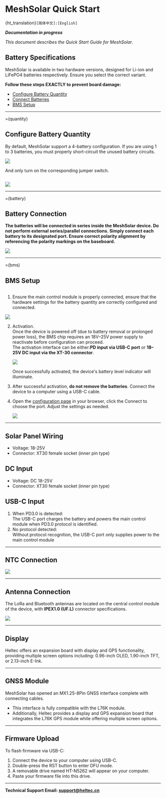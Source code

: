 # MeshSolar Quick Start
{ht_translation}`[简体中文]:[English]`

***Documentation in progress***

*This document describes the Quick Start Guide for MeshSolar*.<br>
## Battery Specifications
MeshSolar is available in two hardware versions, designed for Li-ion and LiFePO4 batteries respectively. Ensure you select the correct variant.

**Follow these steps EXACTLY to prevent board damage:**
- [Configure Battery Quantity](quantity)
- [Connect Batteries](battery)
- [BMS Setup](bms)

--------------------------------

=(quantity)
## Configure Battery Quantity
By default, MeshSolar support a 4-battery configuration. If you are using 1 to 3 batteries, you must properly short-circuit the unused battery circuits.

![](img/quick_start/01.jpg) 

And only turn on the corresponding jumper switch. 

``` {note} The switches labeled 1, 2, 3, and 4 on the switch correspond to 1, 2, 3, and 4 battery cells, respectively. <strong>This means the switches represent the quantity of batteries, not their serial numbers</strong>. For example, in the factory default setting, if the battery quantity is set to 4, switch No. 4 is turned ON, while switches No. 1, 2, and 3 remain OFF. When using 3 battery cells, turn OFF switches No. 1, 2, and 4, and turn ON switch No. 3.
```

![](img/quick_start/07.png) 

--------------------------------

=(battery)

## Battery Connection
**The batteries will be connected in series inside the MeshSolar device. Do not perform external series/parallel connections. Simply connect each battery to its designated port. Ensure correct polarity alignment by referencing the polarity markings on the baseboard.**

![](img/quick_start/04.png)

--------------------------------

=(bms)

## BMS Setup

``` {warning} Before performing this step, ensure that the hardware settings for the battery quantity are correctly configured and connected.
```

1. Ensure the main control module is properly connected, ensure that the hardware settings for the battery quantity are correctly configured and connected.

![](img/quick_start/02.png)

2. Activation.<br>
    Once the device is powered off (due to battery removal or prolonged power loss), the BMS chip requires an 18V–25V power supply to reactivate before configuration can proceed.<br>
    The activation interface can be either:**PD input via USB-C port** or **18–25V DC input via the XT-30 connector**.

    ![](img/quick_start/05.png)

    Once successfully activated, the device's battery level indicator will illuminate.

3. After successful activation, **do not remove the batteries**. Connect the device to a computer using a USB-C cable.

4. Open the [configuration page](https://flash.nmiot.net:3333) in your browser, click the Connect to choose the port. Adjust the settings as needed.

    ![](img/quick_start/03.jpg)

--------------------------------------------------

## Solar Panel Wiring
- Voltage: 18-25V
- Connector: XT30 female socket (inner pin type)

## DC Input
- Voltage: DC 18-25V
- Connector: XT30 female socket (inner pin type)

## USB-C Input
1. When PD3.0 is detected:<br>
The USB-C port charges the battery and powers the main control module when PD3.0 protocol is identified.
2. No protocol detected:<br>
Without protocol recognition, the USB-C port only supplies power to the main control module

-----------------------------------

## NTC Connection

![](img/prog.png)

----------------------------------

## Antenna Connection
The LoRa and Bluetooth antennas are located on the central control module of the device, with **IPEX1.0 (UF.L)** connector specifications.

![](img/quick_start/06.png)

---------------------------------

## Display
Heltec offers an expansion board with display and GPS functionality, providing multiple screen options including: 0.96-inch OLED, 1.90-inch TFT, or 2.13-inch E-Ink.

----------------------------------

## GNSS Module
MeshSolar has opened an MX1.25-8Pin GNSS interface complete with connecting cables.
- This interface is fully compatible with the L76K module.
- Additionally, Heltec provides a display and GPS expansion board that integrates the L76K GPS module while offering multiple screen options.
----------------------------------

## Firmware Upload
To flash firmware via USB-C:

1. Connect the device to your computer using USB-C.
2. Double-press the RST button to enter DFU mode.
3. A removable drive named HT-N5262 will appear on your computer.
4. Paste your firmware file into this drive.

----------------------------------

**Technical Support Email: support@heltec.cn**